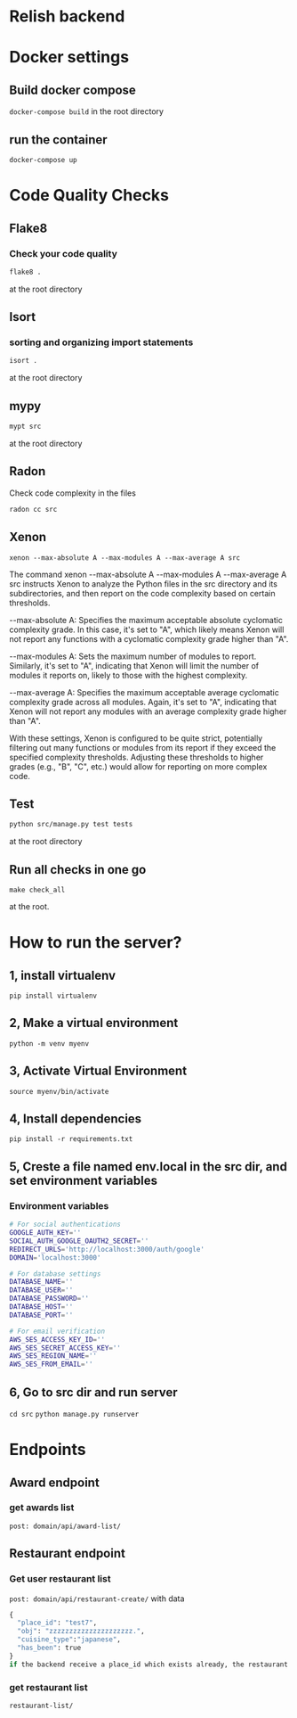 # Relish backend

# Docker settings
## Build docker compose
`docker-compose build`
in the root directory

## run the container
`docker-compose up`

# Code Quality Checks
## Flake8

### Check your code quality
```bash
flake8 .
```
at the root directory

## Isort

### sorting and organizing import statements
```bash
isort .
```
at the root directory

## mypy
```bash
mypt src
```
at the root directory

## Radon
Check code complexity in the files
```bash
radon cc src
```

## Xenon
```
xenon --max-absolute A --max-modules A --max-average A src
```
The command xenon --max-absolute A --max-modules A --max-average A src instructs Xenon to analyze the Python files in the src directory and its subdirectories, and then report on the code complexity based on certain thresholds.

--max-absolute A: Specifies the maximum acceptable absolute cyclomatic complexity grade. In this case, it's set to "A", which likely means Xenon will not report any functions with a cyclomatic complexity grade higher than "A".

--max-modules A: Sets the maximum number of modules to report. Similarly, it's set to "A", indicating that Xenon will limit the number of modules it reports on, likely to those with the highest complexity.

--max-average A: Specifies the maximum acceptable average cyclomatic complexity grade across all modules. Again, it's set to "A", indicating that Xenon will not report any modules with an average complexity grade higher than "A".

With these settings, Xenon is configured to be quite strict, potentially filtering out many functions or modules from its report if they exceed the specified complexity thresholds. Adjusting these thresholds to higher grades (e.g., "B", "C", etc.) would allow for reporting on more complex code.

## Test
```bash
python src/manage.py test tests
```
at the root directory

## Run all checks in one go
```
make check_all
```
at the root.

# How to run the server?

## 1, install virtualenv
`pip install virtualenv`

## 2, Make a virtual environment
`python -m venv myenv`

## 3, Activate Virtual Environment
`source myenv/bin/activate`

## 4, Install dependencies
`pip install -r requirements.txt`

## 5, Creste a file named env.local in the src dir, and set environment variables

### Environment variables

```bash
# For social authentications 
GOOGLE_AUTH_KEY=''
SOCIAL_AUTH_GOOGLE_OAUTH2_SECRET=''
REDIRECT_URLS='http://localhost:3000/auth/google'
DOMAIN='localhost:3000'

# For database settings
DATABASE_NAME=''
DATABASE_USER=''
DATABASE_PASSWORD=''
DATABASE_HOST=''
DATABASE_PORT=''

# For email verification 
AWS_SES_ACCESS_KEY_ID=''
AWS_SES_SECRET_ACCESS_KEY=''
AWS_SES_REGION_NAME=''
AWS_SES_FROM_EMAIL=''
```

## 6, Go to src dir and run server
`cd src`
`python manage.py runserver`

# Endpoints
## Award endpoint
### get awards list
`post: domain/api/award-list/ `

## Restaurant endpoint
### Get user restaurant list
`post: domain/api/restaurant-create/`
with data
```python
{
  "place_id": "test7",
  "obj": "zzzzzzzzzzzzzzzzzzzzz.",
  "cuisine_type":"japanese",
  "has_been": true
}
if the backend receive a place_id which exists already, the restaurant data in DB will be deleted.

```
### get restaurant list
`restaurant-list/`





